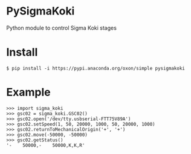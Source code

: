 # PySigmaKoki
Python module to control Sigma Koki stages

# Install
    $ pip install -i https://pypi.anaconda.org/oxon/simple pysigmakoki

# Example
    >>> import sigma_koki
    >>> gsc02 = sigma_koki.GSC02()
    >>> gsc02.open('/dev/tty.usbserial-FTT75V89A')
    >>> gsc02.setSpeed(1, 50, 20000, 1000, 50, 20000, 1000)
    >>> gsc02.returnToMechanicalOrigin('+', '+')
    >>> gsc02.move(-50000, -50000)
    >>> gsc02.getStatus()
    '-    50000,-    50000,K,K,R'

